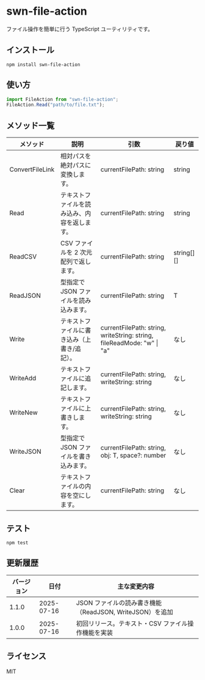 # swn-file-action

ファイル操作を簡単に行う TypeScript ユーティリティです。

## インストール

```
npm install swn-file-action
```

## 使い方

```ts
import FileAction from "swn-file-action";
FileAction.Read("path/to/file.txt");
```

## メソッド一覧

| メソッド        | 説明                                         | 引数                                                                   | 戻り値     |
| --------------- | -------------------------------------------- | ---------------------------------------------------------------------- | ---------- |
| ConvertFileLink | 相対パスを絶対パスに変換します。             | currentFilePath: string                                                | string     |
| Read            | テキストファイルを読み込み、内容を返します。 | currentFilePath: string                                                | string     |
| ReadCSV         | CSV ファイルを 2 次元配列で返します。        | currentFilePath: string                                                | string[][] |
| ReadJSON<T>     | 型指定で JSON ファイルを読み込みます。       | currentFilePath: string                                                | T          |
| Write           | テキストファイルに書き込み（上書き/追記）。  | currentFilePath: string, writeString: string, fileReadMode: "w" \| "a" | なし       |
| WriteAdd        | テキストファイルに追記します。               | currentFilePath: string, writeString: string                           | なし       |
| WriteNew        | テキストファイルに上書きします。             | currentFilePath: string, writeString: string                           | なし       |
| WriteJSON<T>    | 型指定で JSON ファイルを書き込みます。       | currentFilePath: string, obj: T, space?: number                        | なし       |
| Clear           | テキストファイルの内容を空にします。         | currentFilePath: string                                                | なし       |

## テスト

```
npm test
```

## 更新履歴

| バージョン | 日付       | 主な変更内容                                                   |
| ---------- | ---------- | -------------------------------------------------------------- |
| 1.1.0      | 2025-07-16 | JSON ファイルの読み書き機能（ReadJSON<T>, WriteJSON<T>）を追加 |
| 1.0.0      | 2025-07-16 | 初回リリース。テキスト・CSV ファイル操作機能を実装             |

## ライセンス

MIT
